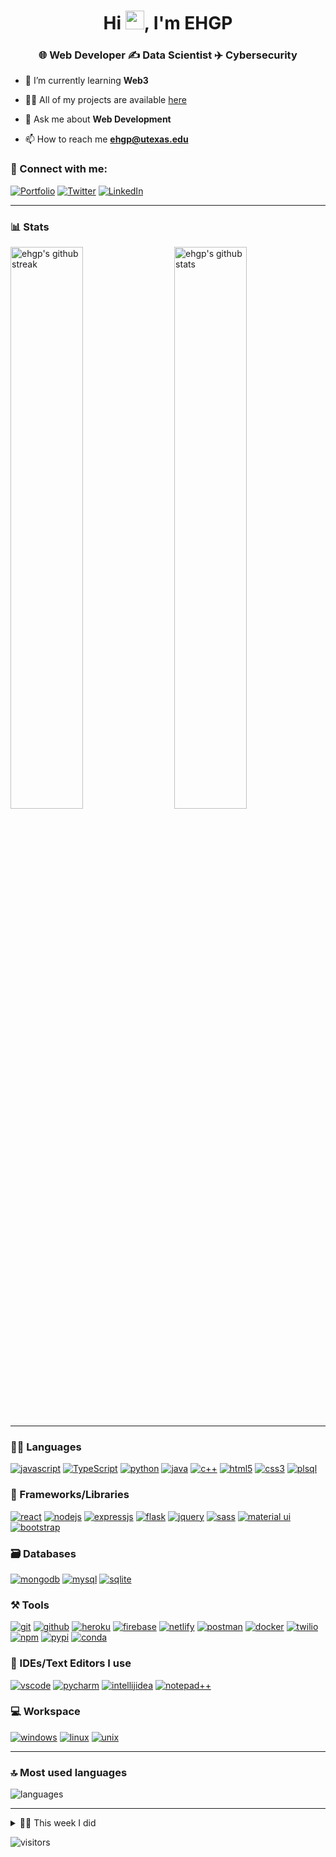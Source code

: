 <!-- [![itsrakesh.co](https://user-images.githubusercontent.com/70439799/150669911-f4770983-6987-48b8-ad53-a5542231e894.gif)](https://ehgp.github.io) -->

<h1 align="center">Hi <img src="https://raw.githubusercontent.com/MartinHeinz/MartinHeinz/master/wave.gif" width="30">, I'm EHGP</h1>
<h3 align="center">🌐 Web Developer ✍️ Data Scientist ✈️ Cybersecurity</h3>

- 🌱 I’m currently learning **Web3**

- 👨‍💻 All of my projects are available [here](https://ehgp.github.io/my-work/)

- 💬 Ask me about **Web Development**

- 📫 How to reach me **ehgp@utexas.edu**

<!-- - 📝 I regularly write articles on my [blog](https://blog.itsrakesh.co) -->

### 🤝 Connect with me:

[![Portfolio](https://img.shields.io/badge/Portfolio-000000?style=for-the-badge&logo=Portfolio&logoColor=white)](https://ehgp.github.io)
[![Twitter](https://img.shields.io/badge/Twitter-1DA1F2?style=for-the-badge&logo=twitter&logoColor=white)](https://twitter.com/ehgp93)
[![LinkedIn](https://img.shields.io/badge/LinkedIn-0077B5?style=for-the-badge&logo=linkedin&logoColor=white)](https://www.linkedin.com/in/erick-garcia93/)

---

<!-- ### 📜 Latest Blog Posts -->

<!-- BLOG-POST-LIST:START -->
<!-- - [Most active Developer Communities you should join in 2022](https://medium.com/@itsrakesh/most-active-developer-communities-you-should-join-in-2022-cb7254f8620?source=rss-e09c62468ad2------2)
- [What is Blockchain? How does it work? Why do we need it?](https://medium.com/codex/what-is-blockchain-how-does-it-work-why-do-we-need-it-2e748a8edcc9?source=rss-e09c62468ad2------2)
- [Join me in the #100DaysOfWeb3 challenge](https://medium.com/@itsrakesh/join-me-in-the-100daysofweb3-challenge-abc13e831d27?source=rss-e09c62468ad2------2)
- [Taking Open Source contributions and communities to next level with the Reward System](https://medium.com/codex/taking-open-source-contributions-and-communities-to-next-level-with-the-reward-system-9d6e943cef48?source=rss-e09c62468ad2------2)
- [How the Web works — Behind the scenes](https://bootcamp.uxdesign.cc/how-the-web-works-behind-the-scenes-a7e54a1a240f?source=rss-e09c62468ad2------2) -->
<!-- BLOG-POST-LIST:END -->

<!-- --- -->

### 📊 Stats

<img src="https://github-readme-stats.vercel.app/api?username=ehgp&include_all_commits=true&show_icons=true&theme=github_dark&hide_border=true" alt="ehgp's github stats" width="48%" align="right" >
<img src="https://github-readme-streak-stats.herokuapp.com/?user=ehgp&theme=tokyonight&hide_border=true" alt="ehgp's github streak" width="48%" >

---

### 🧑‍💻 Languages

[![javascript](https://img.shields.io/badge/JavaScript-323330?style=for-the-badge&logo=javascript&logoColor=F7DF1E)](https://ehgp.github.io)
[![TypeScript](https://img.shields.io/badge/TypeScript-007ACC?style=for-the-badge&logo=typescript&logoColor=white)](https://ehgp.github.io)
[![python](https://img.shields.io/badge/Python-FFD43B?style=for-the-badge&logo=python&logoColor=darkgreen)](https://ehgp.github.io)
[![java](https://img.shields.io/badge/Java-ED8B00?style=for-the-badge&logo=java&logoColor=white)](https://ehgp.github.io)
[![c++](https://img.shields.io/badge/C%2B%2B-00599C?style=for-the-badge&logo=c%2B%2B&logoColor=white)](https://ehgp.github.io)
[![html5](https://img.shields.io/badge/HTML5-E34F26?style=for-the-badge&logo=html5&logoColor=white)](https://ehgp.github.io)
[![css3](https://img.shields.io/badge/CSS3-1572B6?style=for-the-badge&logo=css3&logoColor=white)](https://ehgp.github.io)
[![plsql](https://img.shields.io/badge/PLSQL-F80000?style=for-the-badge&logo=oracle&logoColor=black)](https://ehgp.github.io)

### 🧩 Frameworks/Libraries

[![react](https://img.shields.io/badge/React-20232A?style=for-the-badge&logo=react&logoColor=61DAFB)](https://ehgp.github.io)
[![nodejs](https://img.shields.io/badge/Node.js-339933?style=for-the-badge&logo=nodedotjs&logoColor=white)](https://ehgp.github.io)
[![expressjs](https://img.shields.io/badge/Express.js-000000?style=for-the-badge&logo=express&logoColor=white)](https://ehgp.github.io)
[![flask](https://img.shields.io/badge/Flask-000000?style=for-the-badge&logo=flask&logoColor=white)](https://ehgp.github.io)
[![jquery](https://img.shields.io/badge/jQuery-0769AD?style=for-the-badge&logo=jquery&logoColor=white)](https://ehgp.github.io)
[![sass](https://img.shields.io/badge/Sass-CC6699?style=for-the-badge&logo=sass&logoColor=white)](https://ehgp.github.io)
[![material ui](https://img.shields.io/badge/Material%20UI-007FFF?style=for-the-badge&logo=mui&logoColor=white)](https://ehgp.github.io)
[![bootstrap](https://img.shields.io/badge/Bootstrap-563D7C?style=for-the-badge&logo=bootstrap&logoColor=white)](https://ehgp.github.io)

### 🗃️ Databases

[![mongodb](https://img.shields.io/badge/MongoDB-4EA94B?style=for-the-badge&logo=mongodb&logoColor=white)](https://ehgp.github.io)
[![mysql](https://img.shields.io/badge/MySQL-005C84?style=for-the-badge&logo=mysql&logoColor=white)](https://ehgp.github.io)
[![sqlite](https://img.shields.io/badge/SQLite-07405E?style=for-the-badge&logo=sqlite&logoColor=white)](https://ehgp.github.io)

### ⚒️ Tools

[![git](https://img.shields.io/badge/GIT-E44C30?style=for-the-badge&logo=git&logoColor=white)](https://ehgp.github.io)
[![github](https://img.shields.io/badge/GitHub-100000?style=for-the-badge&logo=github&logoColor=white)](https://ehgp.github.io)
[![heroku](https://img.shields.io/badge/Heroku-430098?style=for-the-badge&logo=heroku&logoColor=white)](https://ehgp.github.io)
[![firebase](https://img.shields.io/badge/firebase-ffca28?style=for-the-badge&logo=firebase&logoColor=black)](https://ehgp.github.io)
[![netlify](https://img.shields.io/badge/Netlify-00C7B7?style=for-the-badge&logo=netlify&logoColor=white)](https://ehgp.github.io)
[![postman](https://img.shields.io/badge/Postman-FF6C37?style=for-the-badge&logo=Postman&logoColor=white)](https://ehgp.github.io)
[![docker](https://img.shields.io/badge/Docker-2CA5E0?style=for-the-badge&logo=docker&logoColor=white)](https://ehgp.github.io)
[![twilio](https://img.shields.io/badge/Twilio-F22F46?style=for-the-badge&logo=Twilio&logoColor=white)](https://ehgp.github.io)
[![npm](https://img.shields.io/badge/npm-CB3837?style=for-the-badge&logo=npm&logoColor=white)](https://ehgp.github.io)
[![pypi](https://img.shields.io/badge/pypi-3775A9?style=for-the-badge&logo=pypi&logoColor=white)](https://ehgp.github.io)
[![conda](https://img.shields.io/badge/conda-342B029.svg?&style=for-the-badge&logo=anaconda&logoColor=white)](https://ehgp.github.io)

### 🧠 IDEs/Text Editors I use

[![vscode](https://img.shields.io/badge/Visual_Studio_Code-0078D4?style=for-the-badge&logo=visual%20studio%20code&logoColor=white)](https://ehgp.github.io)
[![pycharm](https://img.shields.io/badge/PyCharm-000000.svg?&style=for-the-badge&logo=PyCharm&logoColor=white)](https://ehgp.github.io)
[![intellijidea](https://img.shields.io/badge/IntelliJIDEA-000000.svg?style=for-the-badge&logo=intellij-idea&logoColor=white)](https://ehgp.github.io)
[![notepad++](https://img.shields.io/badge/Notepad++-90E59A.svg?style=for-the-badge&logo=notepad%2B%2B&logoColor=black)](https://ehgp.github.io)

### 💻 Workspace

[![windows](https://img.shields.io/badge/Windows-0078D6?style=for-the-badge&logo=windows&logoColor=white)](https://ehgp.github.io)
[![linux](https://img.shields.io/badge/Linux-0168D6?style=for-the-badge&logo=linux&logoColor=white)](https://ehgp.github.io)
[![unix](https://img.shields.io/badge/Mac-0168D6?style=for-the-badge&logo=Apple&logoColor=white)](https://ehgp.github.io)

---

### 🔝 Most used languages
  <img alt="languages" src="https://github-readme-stats.vercel.app/api/top-langs/?username=ehgp&theme=github_dark&hide_border=true&hide=Jupyter%20Notebook,css,html,scss,python&layout=compact" />

---

<details>
  <summary>🧑‍🔬 This week I did</summary>

  [![ehgp's wakatime stats](https://github-readme-stats.vercel.app/api/wakatime?username=ehgp&theme=github_dark&hide_border=true)](https://wakatime.com/@ehgp)
</details>

![visitors](https://visitor-badge.laobi.icu/badge?page_id=ehgp.ehgp)
<!---
ehgp/ehgp is a ✨ special ✨ repository because its `README.md` (this file) appears on your GitHub profile.
You can click the Preview link to take a look at your changes.
--->
